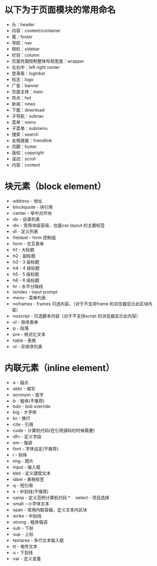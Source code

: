 # 以下为于页面模块的常用命名

* 头：header
* 内容：content/container
* 尾：footer
* 导航：nav
* 侧栏：sidebar
* 栏目：column
* 页面外围控制整体布局宽度：wrapper
* 左右中：left right center
* 登录条：loginbar
* 标志：logo
* 广告：banner
* 页面主体：main
* 热点：hot
* 新闻：news
* 下载：download
* 子导航：subnav
* 菜单：menu
* 子菜单：submenu
* 搜索：search
* 友情链接：friendlink
* 页脚：footer
* 版权：copyright
* 滚动：scroll
* 内容：content

# 块元素（block element）

* ·address - 地址
* ·blockquote - 块引用
* ·center - 举中对齐块
* ·dir - 目录列表
* ·div - 常用块级容易，也是css layout 的主要标签
* ·dl - 定义列表
* ·fieldset - form 控制组
* ·form - 交互表单
* ·h1 - 大标题
* ·h2 - 副标题
* ·h3 - 3 级标题
* ·h4 - 4 级标题
* ·h5 - 5 级标题
* ·h6 - 6 级标题
* ·hr - 水平分隔线
* ·isindex - input prompt
* ·menu - 菜单列表
* ·noframes - frames 可选内容，（对于不支持frame 的浏览器显示此区块内容）
* ·noscript - 可选脚本内容（对于不支持script 的浏览器显示此内容）
* ·ol - 排序表单
* ·p - 段落
* ·pre - 格式化文本
* ·table - 表格
* ·ul - 非排序列表

# 内联元素（inline element）

* ·a - 锚点
* ·abbr - 缩写
* ·acronym - 首字
* ·b - 粗体(不推荐)
* ·bdo - bidi override
* ·big - 大字体
* ·br - 换行
* ·cite - 引用
* ·code - 计算机代码(在引用源码的时候需要)
* ·dfn - 定义字段
* ·em - 强调
* ·font - 字体设定(不推荐)
* ·i - 斜体
* ·img - 图片
* ·input - 输入框
* ·kbd - 定义键盘文本
* ·label - 表格标签
* ·q - 短引用
* ·s - 中划线(不推荐)
* ·samp - 定义范例计算机代码
*　·select - 项目选择
* ·small - 小字体文本
* ·span - 常用内联容器，定义文本内区块
* ·strike - 中划线
* ·strong - 粗体强调
* ·sub - 下标
* ·sup - 上标
* ·textarea - 多行文本输入框
* ·tt - 电传文本
* ·u - 下划线
* ·var - 定义变量
